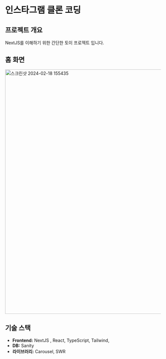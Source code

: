 # 인스타그램 클론 코딩 

## 프로젝트 개요
NextJS를 이해하기 위한 간단한 토이 프로젝트 입니다.

## 홈 화면

<img width="791" alt="스크린샷 2024-02-18 155435" src="https://github.com/htkim97/musical_blog/assets/52130444/05fcffe8-9b97-4ac6-9365-85dd34be2c69">

## 기술 스택
- **Frontend:** NextJS , React, TypeScript, Tailwind,
- **DB:** Sanity
- **라이브러리:** Carousel, SWR


